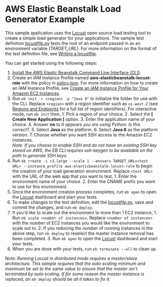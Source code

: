 # AWS Elastic Beanstalk Load Generator Example
This sample application uses the [Locust](http://locust.io/) open source load testing tool to create a simple load generator for your applications. The sample test definition *[locustfile.py](locustfile.py)* tests the root of an endpoint passed in as an environment variable *(TARGET_URL)*. For more information on the format of the test definition file, see [Writing a locustfile](http://docs.locust.io/en/latest/writing-a-locustfile.html).

You can get started using the following steps:
  1. [Install the AWS Elastic Beanstalk Command Line Interface (CLI)](http://docs.aws.amazon.com/elasticbeanstalk/latest/dg/eb-cli3-install.html).
  2. Create an IAM Instance Profile named **aws-elasticbeanstalk-locust-role** with the policy in [policy.json](policy.json). For more information on how to create an IAM Instance Profile, see [Create an IAM Instance Profile for Your Amazon EC2 Instances](https://docs.aws.amazon.com/codedeploy/latest/userguide/how-to-create-iam-instance-profile.html).
  3. Run `eb init -r <region> -p "Java 8"` to initialize the folder for use with the CLI. Replace `<region>` with a region identifier such as `us-west-2` (see [Regions and Endpoints](https://docs.amazonaws.cn/en_us/general/latest/gr/rande.html#elasticbeanstalk_region) for a full list of region identifiers). For interactive mode, run `eb init` then,
    1. Pick a region of your choice.
    2. Select the **[ Create New Application ]** option.
    3. Enter the application name of your choice.
    4. Answer **no** to *It appears you are using Python. Is this correct?*.
    5. Select **Java** as the platform.
    6. Select **Java 8** as the platform version.
    7. Choose whether you want SSH access to the Amazon EC2 instances.  
      *Note: If you choose to enable SSH and do not have an existing SSH key stored on AWS, the EB CLI requires ssh-keygen to be available on the path to generate SSH keys.*  
  4. Run `eb create -i c3.large --scale 1 --envvars TARGET_URL=<test URL> --instance_profile aws-elasticbeanstalk-locust-role` to begin the creation of your load generation environment. Replace `<test URL>` with the URL of the web app that you want to test.
    1. Enter the environment name of your choice.
    2. Enter the CNAME prefix you want to use for this environment.
  5. Once the environment creation process completes, run `eb open` to open the [Locust](http://locust.io/) dashboard and start your tests.
  6. To make changes to the test definition, edit the *[locustfile.py](locustfile.py)*, save and commit the changes, and run `eb deploy`.
  7. If you'd like to scale out the environment to more than 1 EC2 instance,
    1. Run `eb scale <number of instances>`. Replace `<number of instances>` with the number of EC2 instances you would like the environment to scale out to.
    2. If you reducing the number of running instances in the above step, run `eb deploy` to reselect the master instance removal has been completed.
    3. Run `eb open` to open the [Locust](http://locust.io/) dashboard and start your tests.
  8. When you are done with your tests, run `eb terminate --all` to clean up.

*Note: Running Locust in distributed mode requires a master/slave architecture. This sample requires that the auto scaling minimum and maximum be set to the same value to ensure that the master isn't terminated by auto scaling. If for some reason the master instance is replaced, an `eb deploy` should be all it takes to fix it.*
